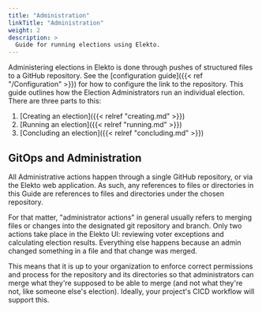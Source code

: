 ```yaml
---
title: "Administration"
linkTitle: "Administration"
weight: 2
description: >
  Guide for running elections using Elekto.
---
```


Administering elections in Elekto is done through pushes of structured files to a GitHub repository.  See the [configuration guide]({{< ref "/Configuration" >}}) for how to configure the link to the repository.  This guide outlines how the Election Administrators run an individual election.  There are three parts to this:

1. [Creating an election]({{< relref "creating.md" >}})
2. [Running an election]({{< relref "running.md" >}})
3. [Concluding an election]({{< relref "concluding.md" >}})

## GitOps and Administration

All Administrative actions happen through a single GitHub repository, or via the Elekto web application.  As such, any references to files or directories in this Guide are references to files and directories under the chosen repository.

For that matter, "administrator actions" in general usually refers to merging files or changes into the designated git repository and branch.  Only two actions take place in the Elekto UI: reviewing voter exceptions and calculating election results.  Everything else happens because an admin changed something in a file and that change was merged.

This means that it is up to your organization to enforce correct permissions and process for the repository and its directories so that administrators can merge what they're supposed to be able to merge (and not what they're not, like someone else's election).  Ideally, your project's CICD workflow will support this.
